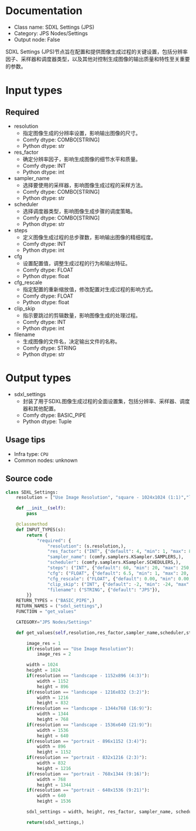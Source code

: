 
# Documentation
- Class name: SDXL Settings (JPS)
- Category: JPS Nodes/Settings
- Output node: False

SDXL Settings (JPS)节点旨在配置和提供图像生成过程的关键设置，包括分辨率因子、采样器和调度器类型，以及其他对控制生成图像的输出质量和特性至关重要的参数。

# Input types
## Required
- resolution
    - 指定图像生成的分辨率设置，影响输出图像的尺寸。
    - Comfy dtype: COMBO[STRING]
    - Python dtype: str
- res_factor
    - 确定分辨率因子，影响生成图像的细节水平和质量。
    - Comfy dtype: INT
    - Python dtype: int
- sampler_name
    - 选择要使用的采样器，影响图像生成过程的采样方法。
    - Comfy dtype: COMBO[STRING]
    - Python dtype: str
- scheduler
    - 选择调度器类型，影响图像生成步骤的调度策略。
    - Comfy dtype: COMBO[STRING]
    - Python dtype: str
- steps
    - 定义图像生成过程的总步骤数，影响输出图像的精细程度。
    - Comfy dtype: INT
    - Python dtype: int
- cfg
    - 设置配置值，调整生成过程的行为和输出特征。
    - Comfy dtype: FLOAT
    - Python dtype: float
- cfg_rescale
    - 指定配置的重新缩放值，修改配置对生成过程的影响方式。
    - Comfy dtype: FLOAT
    - Python dtype: float
- clip_skip
    - 指示要跳过的剪辑数量，影响图像生成的处理过程。
    - Comfy dtype: INT
    - Python dtype: int
- filename
    - 生成图像的文件名，决定输出文件的名称。
    - Comfy dtype: STRING
    - Python dtype: str

# Output types
- sdxl_settings
    - 封装了用于SDXL图像生成过程的全面设置集，包括分辨率、采样器、调度器和其他配置。
    - Comfy dtype: BASIC_PIPE
    - Python dtype: Tuple


## Usage tips
- Infra type: `CPU`
- Common nodes: unknown


## Source code
```python
class SDXL_Settings:
    resolution = ["Use Image Resolution", "square - 1024x1024 (1:1)","landscape - 1152x896 (4:3)","landscape - 1216x832 (3:2)","landscape - 1344x768 (16:9)","landscape - 1536x640 (21:9)", "portrait - 896x1152 (3:4)","portrait - 832x1216 (2:3)","portrait - 768x1344 (9:16)","portrait - 640x1536 (9:21)"]

    def __init__(self):
        pass

    @classmethod
    def INPUT_TYPES(s):
        return {
            "required": {
                "resolution": (s.resolution,),
                "res_factor": ("INT", {"default": 4, "min": 1, "max": 8, "step": 1}),
                "sampler_name": (comfy.samplers.KSampler.SAMPLERS,),
                "scheduler": (comfy.samplers.KSampler.SCHEDULERS,),
                "steps": ("INT", {"default": 60, "min": 20, "max": 250, "step": 5}),
                "cfg": ("FLOAT", {"default": 6.5, "min": 1, "max": 20, "step": 0.1}),
                "cfg_rescale": ("FLOAT", {"default": 0.00, "min": 0.00, "max": 1.00, "step": 0.05}),
                "clip_skip": ("INT", {"default": -2, "min": -24, "max": -1}),
                "filename": ("STRING", {"default": "JPS"}),
        }}
    RETURN_TYPES = ("BASIC_PIPE",)
    RETURN_NAMES = ("sdxl_settings",)
    FUNCTION = "get_values"

    CATEGORY="JPS Nodes/Settings"

    def get_values(self,resolution,res_factor,sampler_name,scheduler,steps,cfg,cfg_rescale,clip_skip,filename):

        image_res = 1
        if(resolution == "Use Image Resolution"):
            image_res = 2

        width = 1024
        height = 1024
        if(resolution == "landscape - 1152x896 (4:3)"):
            width = 1152
            height = 896
        if(resolution == "landscape - 1216x832 (3:2)"):
            width = 1216
            height = 832
        if(resolution == "landscape - 1344x768 (16:9)"):
            width = 1344
            height = 768
        if(resolution == "landscape - 1536x640 (21:9)"):
            width = 1536
            height = 640
        if(resolution == "portrait - 896x1152 (3:4)"):
            width = 896
            height = 1152
        if(resolution == "portrait - 832x1216 (2:3)"):
            width = 832
            height = 1216
        if(resolution == "portrait - 768x1344 (9:16)"):
            width = 768
            height = 1344
        if(resolution == "portrait - 640x1536 (9:21)"):
            width = 640
            height = 1536

        sdxl_settings = width, height, res_factor, sampler_name, scheduler, steps, cfg, cfg_rescale, clip_skip, filename,image_res

        return(sdxl_settings,)

```
